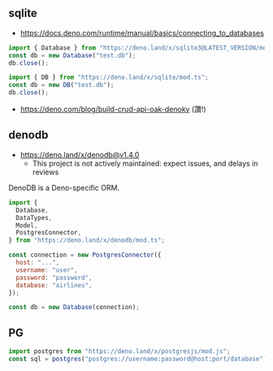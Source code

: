 

## sqlite

* https://docs.deno.com/runtime/manual/basics/connecting_to_databases

```js
import { Database } from "https://deno.land/x/sqlite3@LATEST_VERSION/mod.ts";
const db = new Database("test.db");
db.close();
```

```js
import { DB } from "https://deno.land/x/sqlite/mod.ts";
const db = new DB("test.db");
db.close();
```

* https://deno.com/blog/build-crud-api-oak-denokv (讚!)

## denodb

* https://deno.land/x/denodb@v1.4.0
    *  This project is not actively maintained: expect issues, and delays in reviews

DenoDB is a Deno-specific ORM.

```js
import {
  Database,
  DataTypes,
  Model,
  PostgresConnector,
} from "https://deno.land/x/denodb/mod.ts";

const connection = new PostgresConnector({
  host: "...",
  username: "user",
  password: "password",
  database: "airlines",
});

const db = new Database(connection);
```

## PG

```js
import postgres from "https://deno.land/x/postgresjs/mod.js";
const sql = postgres("postgres://username:password@host:port/database");
```